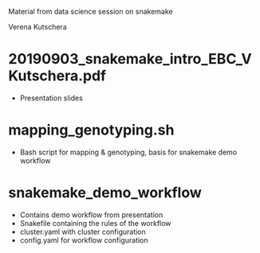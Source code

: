 Material from data science session on snakemake

Verena Kutschera

# 20190903_snakemake_intro_EBC_VKutschera.pdf
- Presentation slides

# mapping_genotyping.sh
- Bash script for mapping & genotyping, basis for snakemake demo workflow

# snakemake_demo_workflow
- Contains demo workflow from presentation
- Snakefile containing the rules of the workflow
- cluster.yaml with cluster configuration
- config.yaml for workflow configuration

